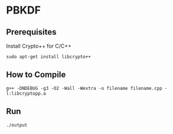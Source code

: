 # PBKDF
  
## Prerequisites

Install Crypto++ for C/C++

```
sudo apt-get install libcrypto++
```

## How to Compile

```
g++ -DNDEBUG -g3 -O2 -Wall -Wextra -o filename filename.cpp -l:libcryptopp.a
```

## Run

```
./output
```
